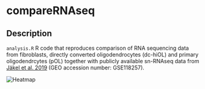 # compareRNAseq

## Description

`analysis.R`
R code that reproduces comparison of RNA sequencing data from fibroblasts, directly converted oligodendrocytes (dc-hiOL) and primary oligodendrcytes (pOL) together with publicly available sn-RNAseq data from [Jäkel et al. 2019](https://pubmed.ncbi.nlm.nih.gov/30747918/) (GEO accession number: GSE118257).

![Heatmap](https://github.com/ctho1/compareRNAseq/figure/heatmap.png)
